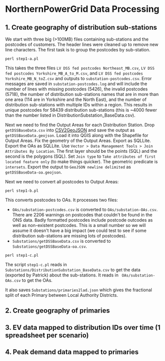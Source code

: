 # NorthernPowerGrid Data Processing

## 1. Create geography of distribution sub-stations 

We start with three big (>100MB) files containing sub-stations and the postcodes of customers. The header lines were cleaned up to remove new line characters. The first task is to group the postcodes by sub-station.

```
perl step1-a.pl
```

This takes the three files `LV DSS fed postcodes Northeast_MB.csv`, `LV DSS fed postcodes Yorkshire_MB_A_to_M.csv`, and `LV DSS fed postcodes Yorkshire_MB_N_toZ.csv` and outputs to `substation-postcodes.csv`. Error messages are saved in `substation-postcodes.log` and will include the number of lines with missing postcodes (5426), the invalid postcodes (5718), the number of distribution sub-stations names that are in more than one area (114 are in Yorkshire and the North East), and the number of distribution sub-stations with multiple IDs within a region. This results in unique postcodes for 58439 distribution sub-stations (this is ~4000 fewer than the number listed in DistributionSubstation_BaseData.csv).

Next we need to find the Output Areas for each Distribution Station. Drop `getDSSBaseData.csv` into [CSV2GeoJSON](https://odileeds.github.io/CSV2GeoJSON/) and save the output as `getDSSBaseData.geojson`. Load it into QGIS along with the Shapefile for Output Areas. Fix the geometry of the Output Areas. Export as SQLLite. Export the OAs as SQLLite. Use `Vector > Data Management Tools > Join Attributes By Location`. The first layer should be the points (SQL) and the second is the polygons (SQL). Set `Join type` to `Take attributes of first located feature only` (to make things quicker). The geometric predicate is `intersets`. Export the output to `GeoJSON newline delimited` as `getDSSBaseData-oa.geojson`.


Next we need to convert all postcodes to Output Areas:

```
perl step1-b.pl
```

This converts postcodes to OAs. It processes two files:

  * `OAs/substation-postcodes.csv` is converted to `OAs/substation-OAs.csv`. There are 2206 warnings on postcodes that couldn't be found in the ONS data. Badly formatted postcodes include postcode outcodes as well as non-existent postcodes. This is a small number so we will assume it doesn't have a big impact (we could test to see if some distribution sub-stations are missing lots of postcodes).
  * `Substations/getDSSBaseData.csv` is converted to `Substations/getDSSBaseData-oa.csv`.


```
perl step1-c.pl
```

The script `step1-c.pl` reads in `Substations/DistributionSubstation_BaseData.csv` to get the data (exported by Patrick) about the sub-stations. It reads in ` OAs/substation-OAs.csv` to get the OAs.

It also saves `Substations/primaries2lad.json` which gives the fractional split of each Primary between Local Authority Districts.


## 2. Create geography of primaries


## 3. EV data mapped to distribution IDs over time (1 spreadsheet per scenario)


## 4. Peak demand data mapped to primaries

